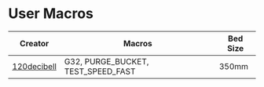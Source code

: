 # User Macros

| Creator | Macros | Bed Size |
| --- | --- | --- |
| [120decibell](./macros****/120decibell.cfg) | G32, PURGE\_BUCKET, TEST\_SPEED\_FAST | 350mm |
